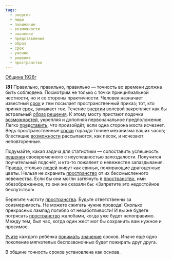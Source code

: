 ```yaml
---
tags:
  - энергия
  - люди
  - понимание
  - возможности
  - значение
  - представление
  - образ
  - срок
  - учение
  - решение
  - пространство
---
```


[Община 1926г](/agni/1926)

___181___
Правильно, правильно, правильно — точность во времени должна быть соблюдена. Посмотрим не только с точки принципиальной честности, но и со стороны практичности. Человек назначает известный [срок](/tag/#срок) и тем посылает пространственный приказ; тот, кто принял [срок](/tag/#срок), замыкает ток. Течение [энергии](/tag/#энергия) волевой закрепляет как бы астральный [образ](/tag/#образ) [решения](/tag/#решение). К этому мосту пристают лодочки [возможностей](/tag/#[возможности](/tag/#возможности)), укрепляя и дополняя первоначальное предположение. Легко [представить](/tag/#представление), что произойдёт, если одна сторона моста исчезнет. Ведь пространственные [сроки](/tag/#срок) гораздо точнее механизма ваших часов; блестящие [возможности](/tag/#возможности) рассыпаются, как песок, и исчезают неповторенные.   

Подумайте, какая задача для статистики — сопоставить успешность [решения](/tag/#решение) своевременного с неуспешностью запоздалости. Получится поучительный подсчёт, и кто-то пожалеет о невежестве запаздывания. Правда, столько [людей](/tag/#люди) живут как свиньи, пожирающие драгоценные цветы. Нельзя не охранить [пространство](/tag/#пространство) от их бессмысленного невежества. Если бы они могли заглянуть в [пространство](/tag/#пространство), ими обезображенное, то они же сказали бы: «Запретите это недостойное беспутство!»   

Берегите чистоту [пространства](/tag/#пространство). Будьте ответственны за соизмеримость. Не можете сжигать чужие провода! Сколько прекрасных лампад погибло от незаботливости! И вы же будете потрясать [пространство](/tag/#пространство) жалобами, когда уже будет непоправимо. Между тем, был час, когда один жест мог бы сохранить вам нужное и просимое.   

[Учите](/tag/#учение) каждого ребёнка [понимать](/tag/#понимание) [значение](/tag/#значение) сроков. Иначе ещё одно поколение мягкотелых беспозвоночных будет пожирать друг друга.   

В общине точность сроков установлена как основа.   

